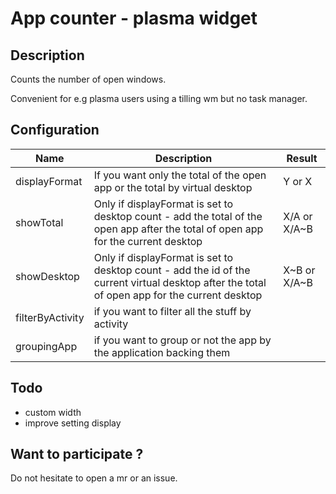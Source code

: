 # App counter - plasma widget

## Description

Counts the number of open windows.

Convenient for e.g plasma users using a tilling wm but no task manager.

## Configuration

| Name | Description | Result |
|--|--|--|
| displayFormat | If you want only the total of the open app or the total by virtual desktop | Y or X |
| showTotal | Only if displayFormat is set to desktop count - add the total of the open app after the total of open app for the current desktop | X/A or X/A~B |
| showDesktop | Only if displayFormat is set to desktop count - add the id of the current virtual desktop after the total of open app for the current desktop | X~B or X/A~B |
| filterByActivity | if you want to filter all the stuff by activity | |
| groupingApp | if you want to group or not the app by the application backing them | |

## Todo
 - custom width
 - improve setting display

## Want to participate ?

Do not hesitate to open a mr or an issue.
